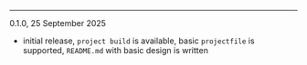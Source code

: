 --------------------------------------------------------------------------------
0.1.0, 25 September 2025

* initial release, `project build` is available, basic `projectfile` is supported, `README.md` with basic design is written
